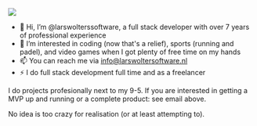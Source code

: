 <img src="https://media1.giphy.com/media/v1.Y2lkPTc5MGI3NjExdThicmFyajB1a2JnZTVjeDVlMTA0aDY3Nnl2dTB6ZGdpcjZzZjJqbSZlcD12MV9pbnRlcm5hbF9naWZfYnlfaWQmY3Q9Zw/k2bbmbmvUo7gA/giphy.webp">

- 👋 Hi, I’m @larswolterssoftware, a full stack developer with over 7 years of professional experience
- 👀 I’m interested in coding (now that's a relief), sports (running and padel), and video games when I got plenty of free time on my hands
- 📫 You can reach me via info@larswoltersoftware.nl
- ⚡ I do full stack development full time and as a freelancer

I do projects profesionally next to my 9-5. If you are interested in getting a MVP up and running or a complete product: see email above.

No idea is too crazy for realisation (or at least attempting to).
